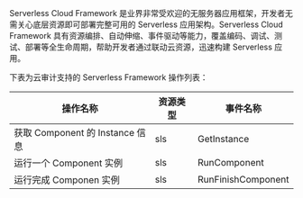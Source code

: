 Serverless Cloud Framework 是业界非常受欢迎的无服务器应用框架，开发者无需关心底层资源即可部署完整可用的 Serverless 应用架构。Serverless Cloud Framework 具有资源编排、自动伸缩、事件驱动等能力，覆盖编码、调试、测试、部署等全生命周期，帮助开发者通过联动云资源，迅速构建 Serverless 应用。

下表为云审计支持的 Serverless Framework 操作列表：

| 操作名称 | 资源类型 | 事件名称 |
|------------------------|------|--------------------|
| 获取 Component 的 Instance 信息 | sls | GetInstance |
| 运行一个 Component 实例 | sls | RunComponent |
| 运行完成 Componen 实例 | sls | RunFinishComponent |
